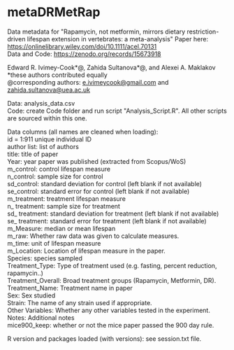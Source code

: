 # metaDRMetRap

Data metadata for "Rapamycin, not metformin, mirrors dietary restriction-driven lifespan extension in vertebrates: a meta-analysis"
Paper here: https://onlinelibrary.wiley.com/doi/10.1111/acel.70131  
Data and Code: https://zenodo.org/records/15673918  

Edward R. Ivimey-Cook*@, Zahida Sultanova*@, and Alexei A. Maklakov  
*these authors contributed equally  
@corresponding authors: e.ivimeycook@gmail.com and zahida.sultanova@uea.ac.uk  

Data: analysis_data.csv  
Code: create Code folder and run script "Analysis_Script.R". All other scripts are sourced within this one.  

Data columns (all names are cleaned when loading):  
id = 1:911 unique individual ID  
author list: list of authors  
title: title of paper  
Year: year paper was published (extracted from Scopus/WoS)  
m_control: control lifespan measure  
n_control: sample size for control  
sd_control: standard deviation for control (left blank if not available)  
se_control: standard error for control (left blank if not available)  
m_treatment: treatment lifespan measure  
n_ treatment: sample size for treatment  
sd_ treatment: standard deviation for treatment (left blank if not available)  
se_ treatment: standard error for treatment (left blank if not available)  
m_Measure: median or mean lifespan  
m_raw: Whether raw data was given to calculate measures.  
m_time: unit of lifespan measure  
m_Location: Location of lifespan measure in the paper.  
Species: species sampled  
Treatment_Type: Type of treatment used (e.g. fasting, percent reduction, rapamycin..)  
Treatment_Overall: Broad treatment groups (Rapamycin, Metformin, DR).  
Treatment_Name: Treatment name in paper  
Sex: Sex studied  
Strain: The name of any strain used if appropriate.  
Other Variables: Whether any other variables tested in the experiment.  
Notes: Additional notes  
mice900_keep: whether or not the mice paper passed the 900 day rule.  

R version and packages loaded (with versions): see session.txt file.   





